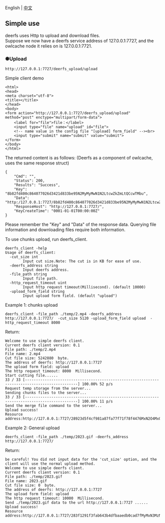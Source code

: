English | <a href="https://github.com/xssed/deerfs/blob/master/doc/README_zh_deerfs_client.md" target="_blank">中文</a>



## Simple use    
  deerfs uses Http to upload and download files.   
  Suppose we now have a deerfs service address of 127.0.0.1:7727, and the owlcache node it relies on is 127.0.0.1:7721. 

### ✺Upload    
```  
http://127.0.0.1:7727/deerfs_upload/upload
```  

Simple client demo    
```  
<html>
<head>
<meta charset="utf-8">
<title></title>
</head>
<body>
<form action="http://127.0.0.1:7727/deerfs_upload/upload" method="post" enctype="multipart/form-data">
    <label for="file">file：</label>
    <input type="file" name="upload" id="file">
    <!-- name value in the config file "[upload] form_field" --><br>
    <input type="submit" name="submit" value="submit">
</form>
</body>
</html>
```  
The returned content is as follows: (Deerfs as a component of owlcache, uses the same response struct)
```  
{
    "Cmd": "",
    "Status": 200,
    "Results": "Success",
    "Key": "8b82fd400c864077026d3421d833be95N2MyMyMwN1N2LtcwZkZmLtQCcwTMbu",
    "Data": "http:/127.0.0.1:7727/8b82fd400c864077026d3421d833be95N2MyMyMwN1N2LtcwZkZmLtQCcwTMbu",
    "ResponseHost": "http://127.0.0.1:7727/",
    "KeyCreateTime": "0001-01-01T00:00:00Z"
}
```  
Please remember the "Key" and "Data" of the response data. Querying file information and downloading files require both information.          



To use chunks upload, run deerfs_client.    
```     
deerfs_client -help
Usage of deerfs_client:
  -cut_size int
        Input cut size.Note: The cut is in KB for ease of use.
  -deerfs_address string
        Input deerfs address.
  -file_path string
        Input file path.
  -http_request_timeout uint
        Input http request timeout(Millisecond). (default 10000)
  -upload_form_field string
        Input upload form field. (default "upload")   
```      


Example 1: chunks upload
```
deerfs_client -file_path ./temp/2.mp4 -deerfs_address http://127.0.0.1:7727/  -cut_size 5120 -upload_form_field upload  -http_request_timeout 8000
```
Return:
```
Welcome to use simple deerfs client.
Current deerfs client version: 0.1
File path: ./temp/2.mp4
File name: 2.mp4
Cut file size: 5242880  byte.
The address of deerfs: http://127.0.0.1:7727
The upload form field: upload
The http request timeout: 8000  Millisecond.
Start cutting file......
33 / 33 [----------------------------------------------------------------------------------------------] 100.00% 52 p/s
Request temp storage from the server...
Sending chunks files to the server...
33 / 33 [----------------------------------------------------------------------------------------------] 100.00% 11 p/s
Send the merge file command to the server...
Upload success!
Resource address:http://127.0.0.1:7727/28923d5f4cf981a87fa77f71f78f4476MxN2O4MxO5O5N2MxMyLtbtcwN0LtQCcwTMbu
```

Example 2: General upload
```
deerfs_client -file_path ./temp/2023.gif -deerfs_address http://127.0.0.1:7727/
```
Return:
```
be careful! You did not input data for the 'cut_size' option, and the client will use the normal upload method.
Welcome to use simple deerfs client.
Current deerfs client version: 0.1
File path: ./temp/2023.gif
File name: 2023.gif
Cut file size: 0  byte.
The address of deerfs: http://127.0.0.1:7727
The upload form field: upload
The http request timeout: 10000  Millisecond.
Send ./temp/2023.gif data to the url http://127.0.0.1:7727 ......
Upload success!
Resource address:http://127.0.0.1:7727/283f1291f3fab643b4dfbaaedb0cad7fMyMxN3MzN3O5MwLtZnapZmLtQCcwTMbu
```  


